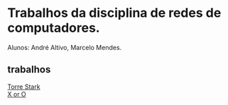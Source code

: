 # Trabalhos da disciplina de redes de computadores. 
Alunos: 
André Altivo, Marcelo Mendes.

## trabalhos 
[Torre Stark](./TorreStark/README.md)
<br>
[X or O](./X-or-O/README.md)
